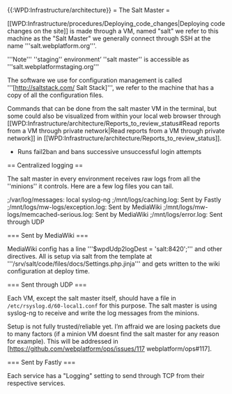 {{:WPD:Infrastructure/architecture}}
= The Salt Master =

[[WPD:Infrastructure/procedures/Deploying_code_changes|Deploying code changes on the site]] is made through a VM, named "salt" we refer to this machine as the "Salt Master" we generally connect through SSH at the name '''salt.webplatform.org'''.

'''Note''' ''staging'' environment’ ''salt master'' is accessible as '''salt.webplatformstaging.org'''

The software we use for configuration management is called '''[http://saltstack.com/ Salt Stack]''', we refer to the machine that has a copy of all the configuration files.

Commands that can be done from the salt master VM in the terminal, but some could also be visualized from within your local web browser through [[WPD:Infrastructure/architecture/Reports_to_review_status#Read reports from a VM through private network|Read reports from a VM through private network]] in [[WPD:Infrastructure/architecture/Reports_to_review_status]].

* Runs fail2ban and bans successive unsuccessful login attempts

== Centralized logging ==

The salt master in every environment receives raw logs from all the ''minions'' it controls. Here are a few log files you can tail.

;/var/log/messages: local syslog-ng
;/mnt/logs/caching.log: Sent by Fastly
;/mnt/logs/mw-logs/exception.log: Sent by MediaWiki
;/mnt/logs/mw-logs/memcached-serious.log: Sent by MediaWiki
;/mnt/logs/error.log: Sent through UDP

=== Sent by MediaWiki ===

MediaWiki config has a line '''$wpdUdp2logDest = 'salt:8420';''' and other directives. All is setup via salt from the template at '''/srv/salt/code/files/docs/Settings.php.jinja''' and gets written to the wiki configuration at deploy time.


=== Sent through UDP ===

Each VM, except the salt master itself, should have a file in `/etc/rsyslog.d/60-local1.conf` for this purpose.
The salt master is using syslog-ng to receive and write the log messages from the minions.

Setup is not fully trusted/reliable yet. I’m affraid we are losing packets due to many factors (if a minion VM doesnt find the salt master for any reason for example). This will be addressed in [https://github.com/webplatform/ops/issues/117 webplatform/ops#117].


=== Sent by Fastly ===

Each service has a "Logging" setting to send through TCP from their respective services.